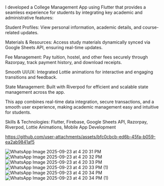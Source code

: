 I developed a College Management App using Flutter that provides a seamless experience for students by integrating key academic and administrative features:

Student Profiles: View personal information, academic details, and course-related updates.

Materials & Resources: Access study materials dynamically synced via Google Sheets API, ensuring real-time updates.

Fee Management: Pay tuition, hostel, and other fees securely through Razorpay, track payment history, and download receipts.

Smooth UI/UX: Integrated Lottie animations for interactive and engaging transitions and feedback.

State Management: Built with Riverpod for efficient and scalable state management across the app.

This app combines real-time data integration, secure transactions, and a smooth user experience, making academic management easy and intuitive for students.

Skills & Technologies: Flutter, Firebase, Google Sheets API, Razorpay, Riverpod, Lottie Animations, Mobile App Development

https://github.com/user-attachments/assets/bfc0cbcb-ed6b-45fa-b059-ea2ab9841af5

![WhatsApp Image 2025-09-23 at 4 20 31 PM](https://github.com/user-attachments/assets/0114fec8-8d4f-4106-9231-4e4a96938594)
![WhatsApp Image 2025-09-23 at 4 20 32 PM](https://github.com/user-attachments/assets/b48cc1c8-a533-4b97-9492-49f4f4d5a3fb)
![WhatsApp Image 2025-09-23 at 4 20 33 PM](https://github.com/user-attachments/assets/cb03939b-7ec2-4c37-b20a-72bdacd796cd)
![WhatsApp Image 2025-09-23 at 4 20 33 PM (1)](https://github.com/user-attachments/assets/8498002b-10ab-4552-a872-05f7a6935a9b)
![WhatsApp Image 2025-09-23 at 4 20 34 PM](https://github.com/user-attachments/assets/1deaffef-5b9c-4785-897e-947bf71645cc)
![WhatsApp Image 2025-09-23 at 4 20 34 PM (1)](https://github.com/user-attachments/assets/563dd60a-3552-4812-84dd-310bd121a53e)
